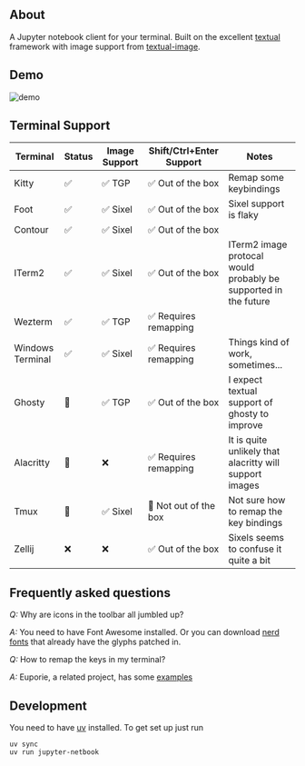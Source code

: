## About

A Jupyter notebook client for your terminal.
Built on the excellent [textual](https://github.com/Textualize/textual) framework with image support from [textual-image](https://github.com/lnqs/textual-image).

## Demo

![demo](./docs/images/demo.gif)

## Terminal Support

| Terminal         | Status  | Image Support | Shift/Ctrl+Enter Support | Notes |
|------------------|---------|---------------|--------------------------|-------|
| Kitty            | ✅      | ✅ TGP        | ✅ Out of the box        | Remap some keybindings |
| Foot             | ✅      | ✅ Sixel      | ✅ Out of the box        | Sixel support is flaky |
| Contour          | ✅      | ✅ Sixel      | ✅ Out of the box        |       |
| ITerm2           | ✅      | ✅ Sixel      | ✅ Out of the box        | ITerm2 image protocal would probably be supported in the future |
| Wezterm          | ✅      | ✅ TGP        | ✅ Requires remapping    |       |
| Windows Terminal | ✅      | ✅ Sixel      | ✅ Requires remapping    | Things kind of work, sometimes... | 
| Ghosty           | 🤷      | ✅ TGP        | ✅ Out of the box        | I expect textual support of ghosty to improve |
| Alacritty        | 🤷      | ❌            | ✅ Requires remapping    | It is quite unlikely that alacritty will support images |
| Tmux             | 🤷      | ✅ Sixel      | 🤷 Not out of the box    | Not sure how to remap the key bindings |
| Zellij           | ❌      | ❌            | ✅ Out of the box        | Sixels seems to confuse it quite a bit

## Frequently asked questions

*Q:* Why are icons in the toolbar all jumbled up?

*A:* You need to have Font Awesome installed. Or you can download [nerd fonts](https://www.nerdfonts.com/) that already have the glyphs patched in.

*Q:* How to remap the keys in my terminal?

*A:* Euporie, a related project, has some [examples](https://euporie.readthedocs.io/en/latest/pages/keybindings.html)

## Development

You need to have [uv](https://docs.astral.sh/uv/) installed. To get set up just run

```
uv sync
uv run jupyter-netbook
```
